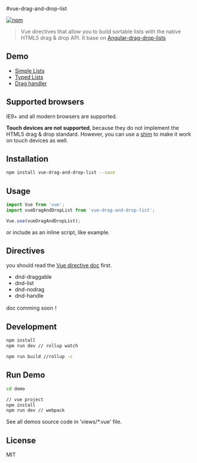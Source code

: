 #vue-drag-and-drop-list

[![npm](https://img.shields.io/npm/v/vue-drag-and-drop-list.svg?maxAge=2592000?style=flat-square)]()

> Vue directives that allow you to build sortable lists with the native HTML5 drag & drop API. It base on [Angular-drag-drop-lists](https://github.com/marceljuenemann/angular-drag-and-drop-lists)

## Demo
* [Simple Lists](https://hejx.herokuapp.com/vue-dndl/#!/simple)
* [Typed Lists](https://hejx.herokuapp.com/vue-dndl/#!/item-types)
* [Drag handler](https://hejx.herokuapp.com/vue-dndl/#!/handler)


## Supported browsers

IE9+ and all modern browsers are supported.

**Touch devices are not supported**, because they do not implement the HTML5 drag & drop standard. However, you can use a [shim](https://github.com/timruffles/ios-html5-drag-drop-shim) to make it work on touch devices as well.


## Installation

```bash
npm install vue-drag-and-drop-list --save
```

## Usage

```js
import Vue from 'vue';
import vueDragAndDropList from 'vue-drag-and-drop-list';

Vue.use(vueDragAndDropList);
```

or include as an inline script, like example.

## Directives

you should read the [Vue directive doc](http://vuejs.org/guide/custom-directive.html) first.

* dnd-draggable
* dnd-list
* dnd-nodrag
* dnd-handle

doc comming soon！

## Development

```bash
npm install
npm run dev // rollup watch

npm run build //rollup -c
```

## Run Demo

```bash
cd demo

// vue project
npm install
npm run dev // webpack
```
See all demos source code in 'views/*.vue' file.

## License

MIT

